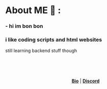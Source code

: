 # About ME 💬 :

### - hi im bon bon



### i like coding scripts and html websites
still learning backend stuff though

</br>
</br>
</br>

<p align="center">
  <strong><a href="https://e-z.bio/bonbon">Bio</a></strong> |
   <strong><a href="discord.com/users/884037294330376242">Discord</a></strong> 
 
</p>




